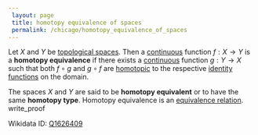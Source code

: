 ```yaml
---
 layout: page
 title: homotopy equivalence of spaces
 permalink: /chicago/homotopy_equivalence_of_spaces
---
```


Let $X$ and $Y$ be [topological spaces](https://defsmath.github.io/DefsMath/topological_space). Then a [continuous](https://defsmath.github.io/DefsMath/continuous) function $f:X\to Y$ is a **homotopy equivalence** if there exists a [continuous](https://defsmath.github.io/DefsMath/continuous) function $g:Y\to X$ such that both $f\circ g$ and $g\circ f$ are [homotopic](https://defsmath.github.io/DefsMath/homotopy) to the respective [identity functions](https://defsmath.github.io/DefsMath/identity_function) on the domain. 

The spaces $X$ and $Y$ are said to be **homotopy equivalent** or to have the same **homotopy type**. Homotopy equivalence is an [equivalence relation](https://defsmath.github.io/DefsMath/equivalence_relation).
write_proof 

Wikidata ID: [Q1626409](https://www.wikidata.org/wiki/Q1626409)